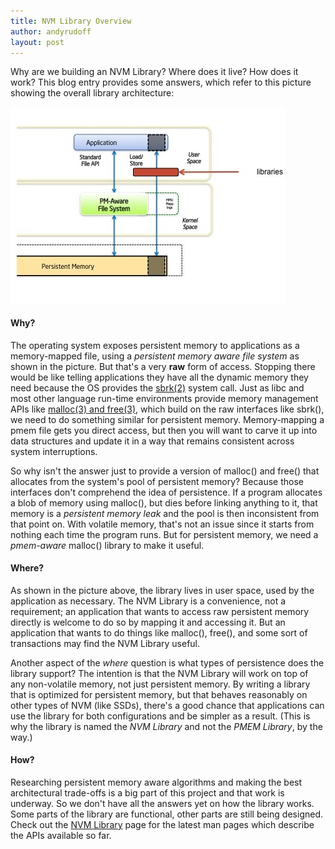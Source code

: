 ```yaml
---
title: NVM Library Overview
author: andyrudoff
layout: post
---
```


Why are we building an NVM Library?  Where does it live?  How
does it work?  This blog entry provides some answers,
which refer to this picture
showing the overall library architecture:

![Library Architecture](/assets/libarch.jpg)

#### Why?

The operating system exposes persistent memory to applications as
a memory-mapped file, using a _persistent memory aware file system_
as shown in the picture.  But that's a very **raw** form of access.
Stopping there would be like telling applications they have all the
dynamic memory they need because the OS provides the
[sbrk(2)](http://linux.die.net/man/2/sbrk) system call.  Just as
libc and most other language run-time environments provide memory
management APIs like [malloc(3) and free(3)](http://linux.die.net/man/3/malloc),
which build on the raw interfaces like sbrk(), we need to do something
similar for persistent memory.  Memory-mapping a pmem file gets you
direct access, but then you will want to carve it up into data structures
and update it in a way that remains consistent across system interruptions.

So why isn't the answer just to provide a version of malloc() and free()
that allocates from the system's pool of persistent memory?  Because those
interfaces don't comprehend the idea of persistence.  If a program allocates
a blob of memory using malloc(), but dies before linking anything to it,
that memory is a _persistent memory leak_ and the pool is then inconsistent
from that point on.  With volatile memory, that's not an issue since it
starts from nothing each time the program runs.  But for persistent memory,
we need a _pmem-aware_ malloc() library to make it useful.

#### Where?

As shown in the picture above, the library lives in user space, used by
the application as necessary.  The NVM Library is a convenience, not
a requirement; an application that wants to access raw persistent memory
directly is welcome to do so by mapping it and accessing it.  But an
application that wants to do things like malloc(), free(), and some sort
of transactions may find the NVM Library useful.

Another aspect of the _where_ question is what types of persistence does
the library support?  The intention is that the NVM Library will work
on top of any non-volatile memory, not just persistent memory.  By
writing a library that is optimized for persistent memory, but that
behaves reasonably on other types of NVM (like SSDs), there's a good
chance that applications can use the library for both configurations
and be simpler as a result.  (This is why the library is named the
_NVM Library_ and not the _PMEM Library_, by the way.)

#### How?

Researching persistent memory aware algorithms and making the best
architectural trade-offs is a big part of this project and that work
is underway.  So we don't have all the answers yet on how the library
works.  Some parts of the library are functional, other parts are
still being designed.  Check out the [NVM Library](/nvml/) page
for the latest man pages which describe the APIs available so far.

